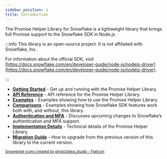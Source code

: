 ```yaml
---
sidebar_position: 1
title: Introduction
---
```


The Promise Helper Library for Snowflake is a lightweight library that brings full Promise support to the Snowflake SDK in Node.js.

:::info
This library is an open-source project. It is not affiliated with Snowflake, Inc.

For information about the official SDK, visit [https://docs.snowflake.com/en/developer-guide/node-js/nodejs-driver](https://docs.snowflake.com/en/developer-guide/node-js/nodejs-driver).

:::

- [**Getting Started**](getting-started) - Get up and running with the Promise Helper Library.
- [**API Reference**](api-reference) - API reference for the Promise Helper Library.
- [**Examples**](examples/) - Examples showing how to use the Promise Helper Library.
- [**Comparisons**](comparisons/) - Examples showing how Snowflake SDK features work both with, and without, this library.
- [**Authentication and MFA**](authentication-and-mfa) - Discusses upcoming changes to Snowflake’s authentication and MFA support.
- [**Implementation Details**](implementation-details) - Technical details of the Promise Helper Library.
- [**Migration Guide**](migration-guide) - How to upgrade from the previous version of this library to the current version.


<small><a href="https://www.flaticon.com/free-icons/snowglobe" title="snowglobe icons">Snowglobe icons created by photo3idea_studio - Flaticon</a></small>
